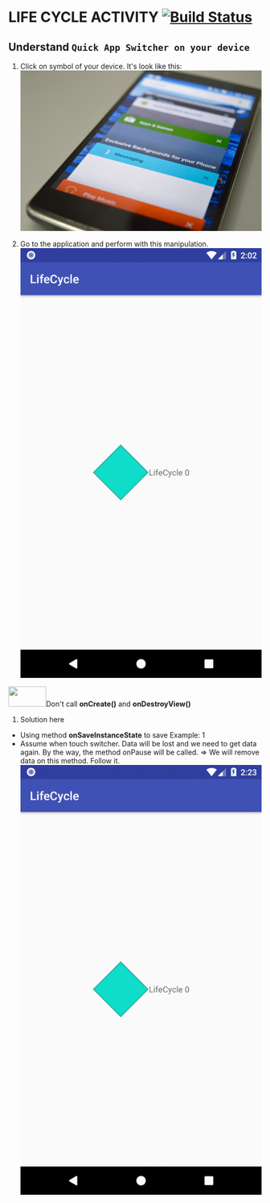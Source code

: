# LIFE CYCLE ACTIVITY [![Build Status](https://travis-ci.org/nomensa/jquery.hide-show.svg)](https://travis-ci.org/nomensa/jquery.hide-show.svg?branch=master)
  
## Understand `Quick App Switcher on your device`
1. Click on symbol of your device. It's look like this:
![alt text](https://github.com/danisluis6/Life-Cycle-Activity/blob/master/img/2.png)

2. Go to the application and perform with this manipulation.
![alt text](https://github.com/danisluis6/Life-Cycle-Activity/blob/master/img/1.gif)

<img src = "https://github.com/danisluis6/RxJava-Introduction/blob/level_research_reactive/Deeply/x.png" width="75px" height="40px"/>Don't call <b>onCreate()</b> and <b>onDestroyView()</b>

1. Solution here
- Using method <b>onSaveInstanceState</b> to save 
Example: 1
- Assume when touch switcher. Data will be lost and we need to get data again. By the way, the method onPause will be called.
=> We will remove data on this method.
Follow it.
![alt text](https://github.com/danisluis6/Life-Cycle-Activity/blob/master/img/3.gif)
